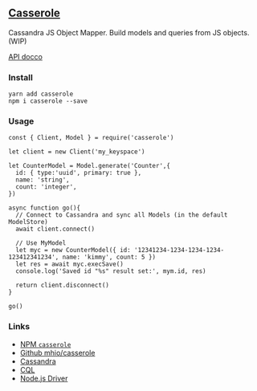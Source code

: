 [Casserole](https://github.com/mhio/casserole)
-----------

Cassandra JS Object Mapper. Build models and queries from JS objects. (WIP)

[API docco](doc/API.md)

### Install
```
yarn add casserole
npm i casserole --save
```

### Usage
```
const { Client, Model } = require('casserole')

let client = new Client('my_keyspace') 

let CounterModel = Model.generate('Counter',{ 
  id: { type:'uuid', primary: true },
  name: 'string',
  count: 'integer',
})

async function go(){
  // Connect to Cassandra and sync all Models (in the default ModelStore)
  await client.connect() 

  // Use MyModel
  let myc = new CounterModel({ id: '12341234-1234-1234-1234-123412341234', name: 'kimmy', count: 5 })
  let res = await myc.execSave()
  console.log('Saved id "%s" result set:', mym.id, res)

  return client.disconnect()
}

go()
```

### Links

- [NPM `casserole`](https://www.npmjs.com/package/casserole)
- [Github mhio/casserole](https://github.com/mhio/casserole)
- [Cassandra](https://cassandra.apache.org/) 
- [CQL](https://cassandra.apache.org/doc/latest/cql/index.html)
- [Node.js Driver](https://github.com/datastax/nodejs-driver)
